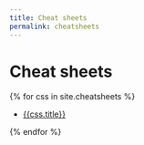```yaml
---
title: Cheat sheets
permalink: cheatsheets
---
```

# Cheat sheets
<div>
	{% for css in site.cheatsheets %}   
	<ul>
		<li><a href="{{css.url}}">{{css.title}}</a></li>
	</ul>	
	{% endfor %}
</div>
